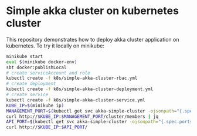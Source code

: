 # Simple akka cluster on kubernetes cluster

This repository demonstrates how to deploy akka cluster application on kubernetes. 
To try it locally on minikube:
```bash
minikube start
eval $(minikube docker-env)
sbt docker:publishLocal
# create serviceAccount and role
kubectl create -f k8s/simple-akka-cluster-rbac.yml
# create deployment
kubectl create -f k8s/simple-akka-cluster-deployment.yml
# create service
kubectl create -f k8s/simple-akka-cluster-service.yml
KUBE_IP=$(minikube ip)
MANAGEMENT_PORT=$(kubectl get svc akka-simple-cluster -ojsonpath="{.spec.ports[?(@.name==\"management\")].nodePort}")
curl http://$KUBE_IP:$MANAGEMENT_PORT/cluster/members | jq
API_PORT=$(kubectl get svc akka-simple-cluster -ojsonpath="{.spec.ports[?(@.name==\"api\")].nodePort}")
curl http://$KUBE_IP:$API_PORT/
```
